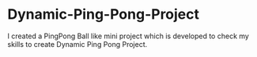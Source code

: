 # Dynamic-Ping-Pong-Project
I created a PingPong  Ball like mini project which is developed to check my skills to create Dynamic Ping Pong Project.
